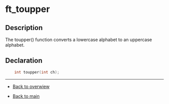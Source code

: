 # ft_toupper

## Description
The toupper() function converts a lowercase alphabet to an uppercase alphabet.
## Declaration
```c
	int toupper(int ch);
```
---
- [Back to overwiew](Overview_about_function.md)

- [Back to main](/)
